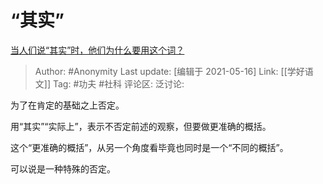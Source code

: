 # “其实”
[当人们说“其实”时，他们为什么要用这个词？](https://www.zhihu.com/question/396142789/answer/1235609440)

> Author: #Anonymity
> Last update: [编辑于 2021-05-16]
> Link: [[学好语文]]
> Tag: #功夫 #社科
> 评论区:
> 泛讨论:

为了在肯定的基础之上否定。

用“其实”“实际上”，表示不否定前述的观察，但要做更准确的概括。

这个“更准确的概括”，从另一个角度看毕竟也同时是一个“不同的概括”。

可以说是一种特殊的否定。
